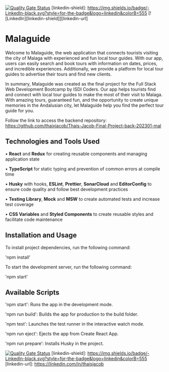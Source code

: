 [![Quality Gate Status](https://sonarcloud.io/api/project_badges/measure?project=isdi-coders-2023_Thais-Jacob-Final-Project-front-202301-mal&metric=alert_status)](https://sonarcloud.io/summary/new_code?id=isdi-coders-2023_Thais-Jacob-Final-Project-front-202301-mal)
[linkedin-shield]: https://img.shields.io/badge/-LinkedIn-black.svg?style=for-the-badge&logo=linkedin&colorB=555
[![LinkedIn][linkedin-shield]][linkedin-url]

# Malaguide

Welcome to Malaguide, the web application that connects tourists visiting the city of Malaga with experienced and fun local tour guides. With our app, users can easily search and book tours with information on dates, prices, and incredible experiences. Additionally, we provide a platform for local tour guides to advertise their tours and find new clients.

In summary, Malaguide was created as the final project for the Full Stack Web Development Bootcamp by ISDI Coders. Our app helps tourists find and connect with local tour guides to make the most of their visit to Malaga. With amazing tours, guaranteed fun, and the opportunity to create unique memories in the Andalusian city, let Malaguide help you find the perfect tour guide for you.

Follow the link to access the backend repository:<br>
https://github.com/thaixjacob/Thais-Jacob-Final-Project-back-202301-mal

## Technologies and Tools Used

• **React** and **Redux** for creating reusable components and managing application state

• **TypeScript** for static typing and prevention of common errors at compile time

• **Husky** with hooks, **ESLint**, **Prettier**, **SonarCloud** and **EditorConfig** to ensure code quality and follow best development practices

• **Testing Library**, **Mock** and **MSW** to create automated tests and increase test coverage

• **CSS Variables** and **Styled Components** to create reusable styles and facilitate code maintenance

## Installation and Usage

To install project dependencies, run the following command:

'npm install'

To start the development server, run the following command:

'npm start'

## Available Scripts

'npm start': Runs the app in the development mode.

'npm run build': Builds the app for production to the build folder.

'npm test': Launches the test runner in the interactive watch mode.

'npm run eject': Ejects the app from Create React App.

'npm run prepare': Installs Husky in the project.

[![Quality Gate Status](https://sonarcloud.io/api/project_badges/measure?project=isdi-coders-2023_Thais-Jacob-Final-Project-front-202301-mal&metric=alert_status)](https://sonarcloud.io/summary/new_code?id=isdi-coders-2023_Thais-Jacob-Final-Project-front-202301-mal)
[linkedin-shield]: https://img.shields.io/badge/-LinkedIn-black.svg?style=for-the-badge&logo=linkedin&colorB=555
[linkedin-url]: https://linkedin.com/in/thaisjacob
